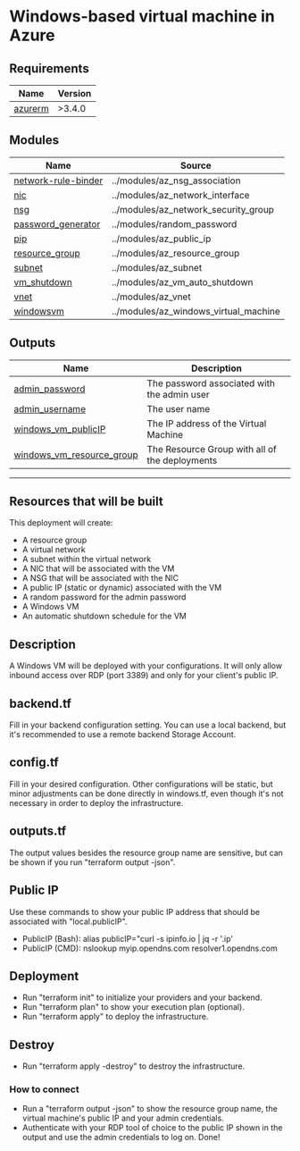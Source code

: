 # Windows-based virtual machine in Azure

## Requirements

| Name | Version |
|------|---------|
| <a name="requirement_azurerm"></a> [azurerm](#requirement\_azurerm) | >3.4.0 |

## Modules

| Name | Source 
|------|--------|
| <a name="module_network-rule-binder"></a> [network-rule-binder](#module\_network-rule-binder) | ../modules/az_nsg_association | n/a |
| <a name="module_nic"></a> [nic](#module\_nic) | ../modules/az_network_interface | n/a |
| <a name="module_nsg"></a> [nsg](#module\_nsg) | ../modules/az_network_security_group | n/a |
| <a name="module_password_generator"></a> [password\_generator](#module\_password\_generator) | ../modules/random_password | n/a |
| <a name="module_pip"></a> [pip](#module\_pip) | ../modules/az_public_ip | n/a |
| <a name="module_resource_group"></a> [resource\_group](#module\_resource\_group) | ../modules/az_resource_group | n/a |
| <a name="module_subnet"></a> [subnet](#module\_subnet) | ../modules/az_subnet | n/a |
| <a name="module_vm_shutdown"></a> [vm\_shutdown](#module\_vm\_shutdown) | ../modules/az_vm_auto_shutdown | n/a |
| <a name="module_vnet"></a> [vnet](#module\_vnet) | ../modules/az_vnet | n/a |
| <a name="module_windowsvm"></a> [windowsvm](#module\_windowsvm) | ../modules/az_windows_virtual_machine | n/a |

## Outputs

| Name | Description |
|------|-------------|
| <a name="output_admin_password"></a> [admin\_password](#output\_admin\_password) | The password associated with the admin user |
| <a name="output_admin_username"></a> [admin\_username](#output\_admin\_username) | The user name |
| <a name="output_windows_vm_publicIP"></a> [windows\_vm\_publicIP](#output\_windows\_vm\_publicIP) | The IP address of the Virtual Machine |
| <a name="output_windows_vm_resource_group"></a> [windows\_vm\_resource\_group](#output\_windows\_vm\_resource\_group) | The Resource Group with all of the deployments |
---

## Resources that will be built
This deployment will create:
- A resource group
- A virtual network
- A subnet within the virtual network
- A NIC that will be associated with the VM
- A NSG that will be associated with the NIC
- A public IP (static or dynamic) associated with the VM
- A random password for the admin password
- A Windows VM
- An automatic shutdown schedule for the VM

## Description
A Windows VM will be deployed with your configurations. It will only allow inbound access over RDP (port 3389) and only for your client's public IP.  

## backend.tf
Fill in your backend configuration setting. You can use a local backend, but it's recommended to use a remote backend Storage Account.  

## config.tf
Fill in your desired configuration. Other configurations will be static, but minor adjustments can be done directly in windows.tf, even though it's not necessary in order to deploy the infrastructure.

## outputs.tf
The output values besides the resource group name are sensitive, but can be shown if you run "terraform output -json".

## Public IP
Use these commands to show your public IP address that should be associated with "local.publicIP". 
- PublicIP (Bash): alias publicIP="curl -s ipinfo.io | jq -r '.ip'    
- PublicIP (CMD): nslookup myip.opendns.com resolver1.opendns.com

## Deployment
- Run "terraform init" to initialize your providers and your backend. 
- Run "terraform plan" to show your execution plan (optional). 
- Run "terraform apply" to deploy the infrastructure.

## Destroy
- Run "terraform apply -destroy" to destroy the infrastructure.

### How to connect
- Run a "terraform output -json" to show the resource group name, the virtual machine's public IP and your admin credentials.
- Authenticate with your RDP tool of choice to the public IP shown in the output and use the admin credentials to log on. Done!
